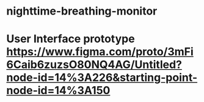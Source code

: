 # nighttime-breathing-monitor

# User Interface prototype https://www.figma.com/proto/3mFi6Caib6zuzsO80NQ4AG/Untitled?node-id=14%3A226&starting-point-node-id=14%3A150
